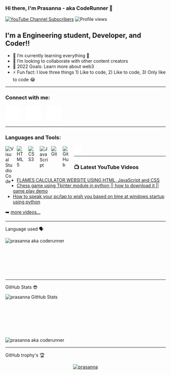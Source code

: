 ### Hi there, I'm Prasanna - aka CodeRunner 👋

[![YouTube Channel Subscribers](https://img.shields.io/youtube/channel/subscribers/UC8W9MLLVK0wZjg9DwJiyivQ?logo=youtube&logoColor=red&style=for-the-badge)](https://www.youtube.com/channel/UC8W9MLLVK0wZjg9DwJiyivQ)
![Profile views](https://komarev.com/ghpvc/?username=prasanna892&label=Profile%20views&color=0e75b6&&style=for-the-badge)

<!--
[![Website](https://img.shields.io/website?label=codeSTACKr.com&style=for-the-badge&url=https%3A%2F%2Fcodestackr.com)](https://codestackr.com)
[![Twitter Follow](https://img.shields.io/twitter/follow/codeSTACKr?color=1DA1F2&logo=twitter&style=for-the-badge)](https://twitter.com/intent/follow?original_referer=https%3A%2F%2Fgithub.com%2FcodeSTACKr&screen_name=codeSTACKr)
-->

## I'm a Engineering student, Developer, and Coder!!

- 🌱 I’m currently learning everything 🤣
- 👯 I’m looking to collaborate with other content creators
- 🥅 2022 Goals: Learn more about web3
- ⚡ Fun fact: I love three things 1) Like to code, 2) Like to code, 3) Only like to code 😂 

---

### Connect with me:
[![website](./img/youtube-dark.svg)](https://www.youtube.com/channel/UC8W9MLLVK0wZjg9DwJiyivQ)
&nbsp;&nbsp;
[![website](./img/linkedin-dark.svg)](https://www.linkedin.com/in/prasanna-k-9b0671205/)
&nbsp;&nbsp;
[![website](./img/instagram-dark.svg)](https://www.instagram.com/prasanna_rdj_fan/)

---

### Languages and Tools:

 <img align="left" alt="Visual Studio Code" width="26px" src="https://cdn.jsdelivr.net/gh/devicons/devicon/icons/vscode/vscode-original.svg" style="padding-right:10px;" ></img> 
<img align="left" alt="HTML5" width="26px" src="https://cdn.jsdelivr.net/gh/devicons/devicon/icons/html5/html5-original.svg" style="padding-right:10px;" ></img> 
<img align="left" alt="CSS3" width="26px" src="https://cdn.jsdelivr.net/gh/devicons/devicon/icons/css3/css3-original.svg" style="padding-right:10px;" ></img>
<img align="left" alt="JavaScript" width="26px" src="https://cdn.jsdelivr.net/gh/devicons/devicon/icons/javascript/javascript-original.svg" style="padding-right:10px;" ></img> 
<img align="left" alt="Git" width="26px" src="https://cdn.jsdelivr.net/gh/devicons/devicon/icons/git/git-original.svg" style="padding-right:10px;" ></img> 
<img align="left" alt="GitHub" width="26px" src="https://user-images.githubusercontent.com/3369400/139447912-e0f43f33-6d9f-45f8-be46-2df5bbc91289.png" style="padding-right:10px;" ></img> 
<img align="left" alt="Terminal" width="26px" src="./img/terminal-dark.svg" ></img> 

<!--
[![website](./img/globe-light.svg)](https://codestackr.com#gh-light-mode-only)
[![website](./img/globe-dark.svg)](https://codestackr.com#gh-dark-mode-only)
&nbsp;&nbsp;
[![website](./img/twitter-light.svg)](https://twitter.com/codestackr#gh-light-mode-only)
[![website](./img/twitter-dark.svg)](https://twitter.com/codestackr#gh-dark-mode-only)
&nbsp;&nbsp;
-->

<br />

---

### 📺 Latest YouTube Videos

<!-- YOUTUBE:START -->
- [FLAMES CALCULATOR WEBSITE USING HTML, JavaScript and CSS](https://www.youtube.com/watch?v=YAHHP5Fsz1Y&t=1s)
- [Chess game using Tkinter module in python || how to download it || game play demo](https://www.youtube.com/watch?v=QWl8vpRsBC0)
- [How to speak your pc/lap to wish you based on time at windows startup using python](https://www.youtube.com/watch?v=7cKg3AAQUYo)
<!-- YOUTUBE:END -->


➡️ [more videos...](https://www.youtube.com/channel/UC8W9MLLVK0wZjg9DwJiyivQ)

---

<summary>Language used 🗣️</summary>
<p><img align="left" src="https://github-readme-stats.vercel.app/api/top-langs?username=prasanna892&show_icons=true&theme=dark&title_color=fffafa&text_color=ffffff&locale=en&layout=compact" alt="prasanna aka coderunner" />&nbsp;<p> <br><br><br><br><br>

---

<summary>GitHub Stats 😎</summary>
<p><img align="left" alt="prasanna GitHub Stats" src="https://github-readme-stats.vercel.app/api?username=prasanna892&theme=dark" /><p> <br><br><br><br><br><br><br>
<p><img align="center" src="https://github-readme-streak-stats.herokuapp.com/?user=prasanna892&theme=dark" alt="prasanna aka coderunner" /></p>

---

<summary>GitHub trophy's 🏆</summary>
<p align="center"> <a href="https://github.com/ryo-ma/github-profile-trophy"><img src="https://github-profile-trophy.vercel.app/?username=prasanna892&theme=darkhub" alt="prasanna" /></a> </p>
</a> </p>

<!--
- 🔭 I’m currently working on ...
- 🌱 I’m currently learning ...
- 👯 I’m looking to collaborate on ...
- 🤔 I’m looking for help with ...
- 💬 Ask me about ...
- 📫 How to reach me: ...
- 😄 Pronouns: ...
- ⚡ Fun fact: ...
-->
